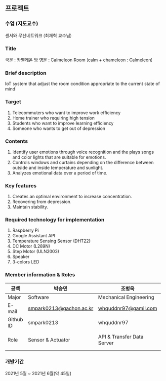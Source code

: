 프로젝트
-----
### 수업 (지도교수)
센서와 무선네트워크 (최재혁 교수님)


### Title
국문 : 카멜레온 방
영문 : Calmeleon Room (calm + chameleon : Calmeleon)


### Brief description
IoT system that adjust the room condition appropriate to the current state of mind


### Target
1. Telecommuters who want to improve work efficiency
2. Home trainer who requiring high tension
3. Students who want to improve learning efficiency
4. Someone who wants to get out of depression


### Contents
1. Identify user emotions through voice recognition and the plays songs and color lights that are suitable for emotions.
2. Controls windows and curtains depending on the difference between outside and inside temperature and sunlight.
3. Analyzes emotional data over a period of time.


### Key features
1. Creates an optimal environment to increase concentration.
2. Recovering from depression.
3. Maintain stability.

### Required technology for implementation
1. Raspberry Pi
2. Google Assistant API
3. Temperature Sensing Sensor (DHT22)
4. DC Motor (L289N)
5. Step Motor (ULN2003)
6. Speaker
7. 3-colors LED

### Member information & Roles
|공백|박승민|조병욱|황수정|
|---|------|-----|------|
|Major|Software|Mechanical Engineering|Software|
|E-mail|smpark0213@gachon.ac.kr|whquddnr97@gamil.com|sujung401@gachon.ac.kr|
|Github ID|smpark0213|whquddnr97|hwangsujeong99|
|Role|Sensor & Actuator|API & Transfer Data Server|Idea Planning & Gathering and processing Data|

### 개발기간
2021년 5월 ~ 2021년 6월(약 45일)




